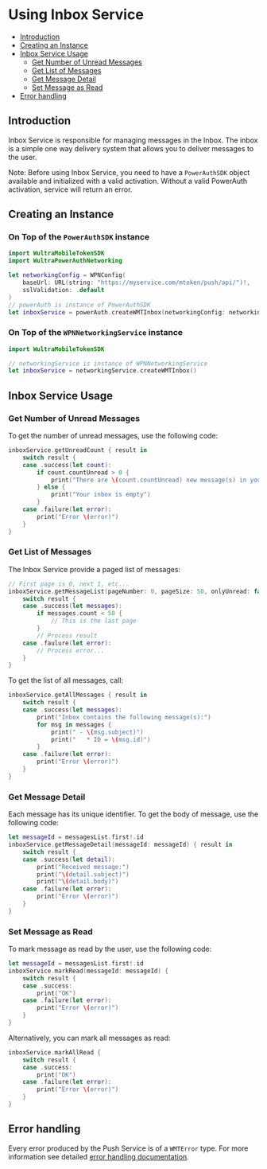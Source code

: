 # Using Inbox Service

<!-- begin remove -->
- [Introduction](#introduction)
- [Creating an Instance](#creating-an-instance)
- [Inbox Service Usage](#inbox-service-usage)
  - [Get Number of Unread Messages](#get-number-of-unread-messages)
  - [Get List of Messages](#get-list-of-messages)
  - [Get Message Detail](#get-message-detail)
  - [Set Message as Read](#set-message-as-read)
- [Error handling](#error-handling)

## Introduction
<!-- end -->

Inbox Service is responsible for managing messages in the Inbox. The inbox is a simple one way delivery system that allows you to deliver messages to the user.

<!-- begin box warning -->
Note: Before using Inbox Service, you need to have a `PowerAuthSDK` object available and initialized with a valid activation. Without a valid PowerAuth activation, service will return an error.
<!-- end -->

## Creating an Instance

### On Top of the `PowerAuthSDK` instance
```swift
import WultraMobileTokenSDK
import WultraPowerAuthNetworking

let networkingConfig = WPNConfig(
    baseUrl: URL(string: "https://myservice.com/mtoken/push/api/")!,
    sslValidation: .default
)
// powerAuth is instance of PowerAuthSDK
let inboxService = powerAuth.createWMTInbox(networkingConfig: networkingConfig)
```

### On Top of the `WPNNetworkingService` instance
```swift
import WultraMobileTokenSDK

// networkingService is instance of WPNNetworkingService
let inboxService = networkingService.createWMTInbox()
```

## Inbox Service Usage

### Get Number of Unread Messages

To get the number of unread messages, use the following code:

```swift
inboxService.getUnreadCount { result in
    switch result {
    case .success(let count):
        if count.countUnread > 0 {
            print("There are \(count.countUnread) new message(s) in your inbox")
        } else {
            print("Your inbox is empty")
        }
    case .failure(let error):
        print("Error \(error)")
    }    
}
```

### Get List of Messages

The Inbox Service provide a paged list of messages:

```swift
// First page is 0, next 1, etc...
inboxService.getMessageList(pageNumber: 0, pageSize: 50, onlyUnread: false) { result in
    switch result {
    case .success(let messages):
        if messages.count < 50 {
            // This is the last page
        }
        // Process result
    case .faulure(let error):
        // Process error...
    } 
}
```

To get the list of all messages, call:

```swift
inboxService.getAllMessages { result in 
    switch result {
    case .success(let messages):
        print("Inbox contains the following message(s):")
        for msg in messages {
            print(" - \(msg.subject)")
            print("   * ID = \(msg.id)")
        }
    case .failure(let error):
        print("Error \(error)")
    }
}
```

### Get Message Detail

Each message has its unique identifier. To get the body of message, use the following code:

```swift
let messageId = messagesList.first!.id
inboxService.getMessageDetail(messageId: messageId) { result in 
    switch result {
    case .success(let detail):
        print("Received message:")
        print("\(detail.subject)")
        print("\(detail.body)")
    case .failure(let error):
        print("Error \(error)")
    }
}
```

### Set Message as Read

To mark message as read by the user, use the following code:

```swift
let messageId = messagesList.first!.id
inboxService.markRead(messageId: messageId) {
    switch result {
    case .success:
        print("OK")
    case .failure(let error):
        print("Error \(error)")
    }
}
```

Alternatively, you can mark all messages as read:

```swift
inboxService.markAllRead {
    switch result {
    case .success:
        print("OK")
    case .failure(let error):
        print("Error \(error)")
    }
}
```

## Error handling

Every error produced by the Push Service is of a `WMTError` type. For more information see detailed [error handling documentation](Error-Handling.md).
